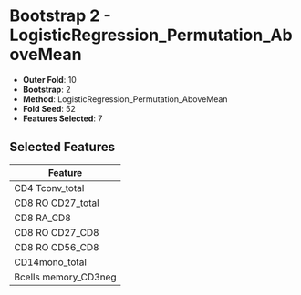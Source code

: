 # Bootstrap 2 - LogisticRegression_Permutation_AboveMean

- **Outer Fold**: 10
- **Bootstrap**: 2
- **Method**: LogisticRegression_Permutation_AboveMean
- **Fold Seed**: 52
- **Features Selected**: 7

## Selected Features

| Feature |
|---------|
| CD4 Tconv_total |
| CD8 RO CD27_total |
| CD8 RA_CD8 |
| CD8 RO CD27_CD8 |
| CD8 RO CD56_CD8 |
| CD14mono_total |
| Bcells memory_CD3neg |
